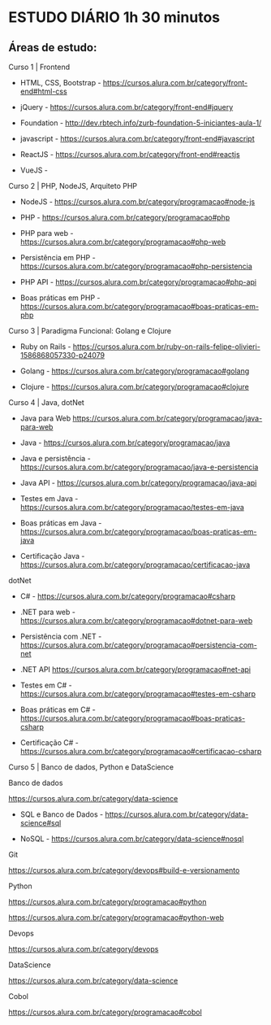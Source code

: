 # ESTUDO DIÁRIO 1h 30 minutos

## **Áreas de estudo:** 



Curso 1 |  Frontend

* HTML, CSS, Bootstrap - https://cursos.alura.com.br/category/front-end#html-css

* jQuery - https://cursos.alura.com.br/category/front-end#jquery

* Foundation - http://dev.rbtech.info/zurb-foundation-5-iniciantes-aula-1/

* javascript - https://cursos.alura.com.br/category/front-end#javascript

* ReactJS - https://cursos.alura.com.br/category/front-end#reactjs

* VueJS - 

Curso 2 |   PHP, NodeJS, Arquiteto PHP

* NodeJS - https://cursos.alura.com.br/category/programacao#node-js

* PHP - https://cursos.alura.com.br/category/programacao#php

* PHP para web - https://cursos.alura.com.br/category/programacao#php-web

* Persistência em PHP - https://cursos.alura.com.br/category/programacao#php-persistencia

* PHP API - https://cursos.alura.com.br/category/programacao#php-api

* Boas práticas em PHP - https://cursos.alura.com.br/category/programacao#boas-praticas-em-php



Curso 3 |  Paradigma Funcional: Golang e Clojure

* Ruby on Rails - https://cursos.alura.com.br/ruby-on-rails-felipe-olivieri-1586868057330-p24079

* Golang - https://cursos.alura.com.br/category/programacao#golang

* Clojure - https://cursos.alura.com.br/category/programacao#clojure

Curso 4 |  Java, dotNet

* Java para Web https://cursos.alura.com.br/category/programacao/java-para-web

* Java - https://cursos.alura.com.br/category/programacao/java

* Java e persistência - https://cursos.alura.com.br/category/programacao/java-e-persistencia

* Java API - https://cursos.alura.com.br/category/programacao/java-api

* Testes em Java - https://cursos.alura.com.br/category/programacao/testes-em-java

* Boas práticas em Java - https://cursos.alura.com.br/category/programacao/boas-praticas-em-java

* Certificação Java - https://cursos.alura.com.br/category/programacao/certificacao-java



dotNet

* C# - https://cursos.alura.com.br/category/programacao#csharp

* .NET para web -  https://cursos.alura.com.br/category/programacao#dotnet-para-web

* Persistência com .NET - https://cursos.alura.com.br/category/programacao#persistencia-com-net

* .NET API https://cursos.alura.com.br/category/programacao#net-api

* Testes em C# -  https://cursos.alura.com.br/category/programacao#testes-em-csharp

* Boas práticas em C# - https://cursos.alura.com.br/category/programacao#boas-praticas-csharp

* Certificação C# - https://cursos.alura.com.br/category/programacao#certificacao-csharp


Curso 5 |  Banco de dados, Python e DataScience

Banco de dados

https://cursos.alura.com.br/category/data-science

* SQL e Banco de Dados - https://cursos.alura.com.br/category/data-science#sql

* NoSQL - https://cursos.alura.com.br/category/data-science#nosql

Git

https://cursos.alura.com.br/category/devops#build-e-versionamento

Python

https://cursos.alura.com.br/category/programacao#python

https://cursos.alura.com.br/category/programacao#python-web

Devops

https://cursos.alura.com.br/category/devops

DataScience

https://cursos.alura.com.br/category/data-science

Cobol

https://cursos.alura.com.br/category/programacao#cobol